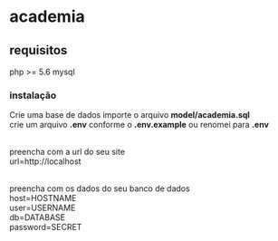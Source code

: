 # academia


## requisitos
php >= 5.6
mysql

### instalação
Crie uma base de dados
importe o arquivo <b>model/academia.sql</b><br>
crie um arquivo <b>.env</b> conforme o <b>.env.example</b> ou renomei para <b>.env</b><br><br>

preencha com a url do seu site<br>
url=http://localhost<br><br>

preencha com os dados do seu banco de dados<br>
host=HOSTNAME<br>
user=USERNAME<br>
db=DATABASE<br>
password=SECRET<br>
